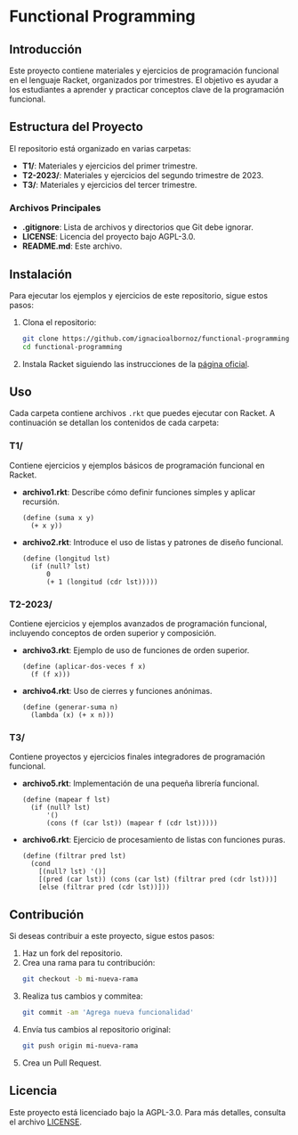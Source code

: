 
# Functional Programming

## Introducción
Este proyecto contiene materiales y ejercicios de programación funcional en el lenguaje Racket, organizados por trimestres. El objetivo es ayudar a los estudiantes a aprender y practicar conceptos clave de la programación funcional.

## Estructura del Proyecto
El repositorio está organizado en varias carpetas:

- **T1/**: Materiales y ejercicios del primer trimestre.
- **T2-2023/**: Materiales y ejercicios del segundo trimestre de 2023.
- **T3/**: Materiales y ejercicios del tercer trimestre.

### Archivos Principales
- **.gitignore**: Lista de archivos y directorios que Git debe ignorar.
- **LICENSE**: Licencia del proyecto bajo AGPL-3.0.
- **README.md**: Este archivo.

## Instalación
Para ejecutar los ejemplos y ejercicios de este repositorio, sigue estos pasos:

1. Clona el repositorio:
   ```bash
   git clone https://github.com/ignacioalbornoz/functional-programming.git
   cd functional-programming
   ```

2. Instala Racket siguiendo las instrucciones de la [página oficial](https://racket-lang.org/).

## Uso
Cada carpeta contiene archivos `.rkt` que puedes ejecutar con Racket. A continuación se detallan los contenidos de cada carpeta:

### T1/
Contiene ejercicios y ejemplos básicos de programación funcional en Racket.

- **archivo1.rkt**: Describe cómo definir funciones simples y aplicar recursión.
  ```racket
  (define (suma x y)
    (+ x y))
  ```
- **archivo2.rkt**: Introduce el uso de listas y patrones de diseño funcional.
  ```racket
  (define (longitud lst)
    (if (null? lst)
        0
        (+ 1 (longitud (cdr lst)))))
  ```

### T2-2023/
Contiene ejercicios y ejemplos avanzados de programación funcional, incluyendo conceptos de orden superior y composición.

- **archivo3.rkt**: Ejemplo de uso de funciones de orden superior.
  ```racket
  (define (aplicar-dos-veces f x)
    (f (f x)))
  ```
- **archivo4.rkt**: Uso de cierres y funciones anónimas.
  ```racket
  (define (generar-suma n)
    (lambda (x) (+ x n)))
  ```

### T3/
Contiene proyectos y ejercicios finales integradores de programación funcional.

- **archivo5.rkt**: Implementación de una pequeña librería funcional.
  ```racket
  (define (mapear f lst)
    (if (null? lst)
        '()
        (cons (f (car lst)) (mapear f (cdr lst)))))
  ```
- **archivo6.rkt**: Ejercicio de procesamiento de listas con funciones puras.
  ```racket
  (define (filtrar pred lst)
    (cond
      [(null? lst) '()]
      [(pred (car lst)) (cons (car lst) (filtrar pred (cdr lst)))]
      [else (filtrar pred (cdr lst))]))
  ```

## Contribución
Si deseas contribuir a este proyecto, sigue estos pasos:

1. Haz un fork del repositorio.
2. Crea una rama para tu contribución:
   ```bash
   git checkout -b mi-nueva-rama
   ```
3. Realiza tus cambios y commitea:
   ```bash
   git commit -am 'Agrega nueva funcionalidad'
   ```
4. Envía tus cambios al repositorio original:
   ```bash
   git push origin mi-nueva-rama
   ```
5. Crea un Pull Request.

## Licencia
Este proyecto está licenciado bajo la AGPL-3.0. Para más detalles, consulta el archivo [LICENSE](LICENSE).
